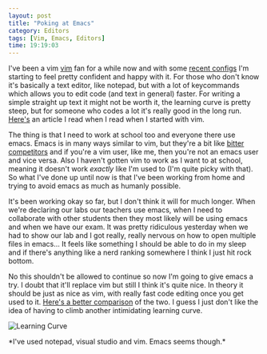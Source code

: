 ```yaml
---
layout: post
title: "Poking at Emacs"
category: Editors
tags: [Vim, Emacs, Editors]
time: 19:19:03
---
```

I've been a vim [vim][vim] fan for a while now and with some [recent configs][update] I'm starting to feel pretty confident and happy with it. For those who don't know it's basically a text editor, like notepad, but with a lot of keycommands which allows you to edit code (and text in general) faster. For writing a simple straight up text it might not be worth it, the learning curve is pretty steep, but for someone who codes a lot it's really good in the long run. [Here's][nutheads] an article I read when I read when I started with vim.


The thing is that I need to work at school too and everyone there use emacs. Emacs is in many ways similar to vim, but they're a bit like [bitter competitors][editor_war] and if you're a vim user, like me, then you're not an emacs user and vice versa. Also I haven't gotten vim to work as I want to at school, meaning it doesn't work *exactly* like I'm used to (I'm quite picky with that). So what I've done up until now is that I've been working from home and trying to avoid emacs as much as humanly possible.

It's been working okay so far, but I don't think it will for much longer. When we're declaring our labs our teachers use emacs, when I need to collaborate with other students then they most likely will be using emacs and when we have our exam. It was pretty ridiculous yesterday when we had to show our lab and I got really, really nervous on how to open multiple files in emacs... It feels like something I should be able to do in my sleep and if there's anything like a nerd ranking somewhere I think I just hit rock bottom.

No this shouldn't be allowed to continue so now I'm going to give emacs a try. I doubt that it'll replace vim but still I think it's quite nice. In theory it should be just as nice as vim, with really fast code editing once you get used to it. [Here's a better comparison][good_comparison] of the two. I guess I just don't like the idea of having to climb another intimidating learning curve.

![Learning Curve][learning_curve]   
<div class="center">*I've used notepad, visual studio and vim. Emacs seems though.*</div>

[vim]: http://www.vim.org/

[update]: https://github.com/treeman/dotfiles/blob/c6bb8c790303367286a34744004f2032de996bc0/.vimrc

[nutheads]: www.viemu.com/a-why-vi-vim.html

[editor_war]: http://en.wikipedia.org/wiki/Editor_war

[learning_curve]: http://unix.rulez.org/~calver/pictures/curves.jpg

[good_comparison]: http://www.io.com/~dierdorf/emacsvi.html

